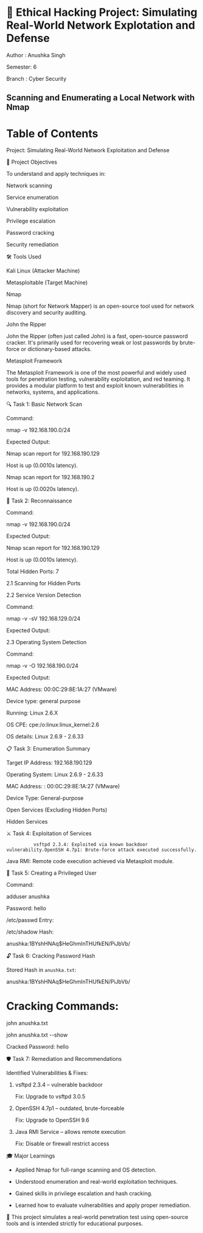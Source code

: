 # 🔐 Ethical Hacking Project: Simulating Real-World Network Explotation and Defense 

Author : Anushka Singh

Semester: 6

Branch : Cyber Security


## Scanning and Enumerating a Local Network with Nmap

# Table of Contents

Project: Simulating Real-World Network Exploitation and Defense







🎯 Project Objectives

To understand and apply techniques in:

Network scanning

Service enumeration

Vulnerability exploitation

Privilege escalation

Password cracking

Security remediation

🛠 Tools Used

Kali Linux (Attacker Machine)

Metasploitable (Target Machine)

Nmap 

Nmap (short for Network Mapper) is an open-source tool used for network discovery and security auditing.

John the Ripper

John the Ripper (often just called John) is a fast, open-source password cracker. It's primarily used for recovering weak or lost passwords by brute-force or dictionary-based attacks.

Metasploit Framework

The Metasploit Framework is one of the most powerful and widely used tools for penetration testing, vulnerability exploitation, and red teaming. It provides a modular platform to test and exploit known vulnerabilities in networks, systems, and applications.



🔍 Task 1: Basic Network Scan



Command:

nmap -v 192.168.190.0/24

Expected Output:

Nmap scan report for 192.168.190.129

Host is up (0.0010s latency).



Nmap scan report for 192.168.190.2

Host is up (0.0020s latency).



🧭 Task 2: Reconnaissance











































Command:

nmap -v 192.168.190.0/24

Expected Output:

Nmap scan report for 192.168.190.129

Host is up (0.0010s latency).



Total Hidden Ports: 7

	


2.1 Scanning for Hidden Ports

2.2 Service Version Detection

Command:

nmap -v -sV 192.168.129.0/24

Expected Output:







2.3 Operating System Detection










Command:

nmap -v -O 192.168.190.0/24



Expected Output:

MAC Address: 00:0C:29:8E:1A:27 (VMware)

Device type: general purpose

Running: Linux 2.6.X

OS CPE: cpe:/o:linux:linux_kernel:2.6

OS details: Linux 2.6.9 - 2.6.33



📋 Task 3: Enumeration Summary

Target IP Address: 192.168.190.129

Operating System: Linux 2.6.9 - 2.6.33

MAC Address: : 00:0C:29:8E:1A:27 (VMware)

Device Type: General-purpose



Open Services (Excluding Hidden Ports)



Hidden Services

⚔️ Task 4: Exploitation of Services

              vsftpd 2.3.4: Exploited via known backdoor vulnerability.OpenSSH 4.7p1: Brute-force attack executed successfully.



Java RMI: Remote code execution achieved via Metasploit module.

👤 Task 5: Creating a Privileged User

Command:

adduser anushka

Password: hello



/etc/passwd Entry:



/etc/shadow Hash:

 anushka:$1$BYshHNAq$HeGhmInTHUfkEN/PiJbVb/



🔓 Task 6: Cracking Password Hash

Stored Hash in `anushka.txt`:

anushka:$1$BYshHNAq$HeGhmInTHUfkEN/PiJbVb/

# Cracking Commands:

john anushka.txt

john anushka.txt --show

Cracked Password: hello



🛡️ Task 7: Remediation and Recommendations



Identified Vulnerabilities & Fixes:



1. vsftpd 2.3.4 – vulnerable backdoor

   Fix: Upgrade to vsftpd 3.0.5

2. OpenSSH 4.7p1 – outdated, brute-forceable

   Fix: Upgrade to OpenSSH 9.6

3. Java RMI Service – allows remote execution

   Fix: Disable or firewall restrict access

🎓 Major Learnings

- Applied Nmap for full-range scanning and OS detection.

- Understood enumeration and real-world exploitation techniques.

- Gained skills in privilege escalation and hash cracking.

- Learned how to evaluate vulnerabilities and apply proper remediation.



📘 This project simulates a real-world penetration test using open-source tools and is intended strictly for educational purposes.

